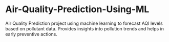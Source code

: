 # Air-Quality-Prediction-Using-ML
Air Quality Prediction project using machine learning to forecast AQI levels based on pollutant data. Provides insights into pollution trends and helps in early preventive actions.
